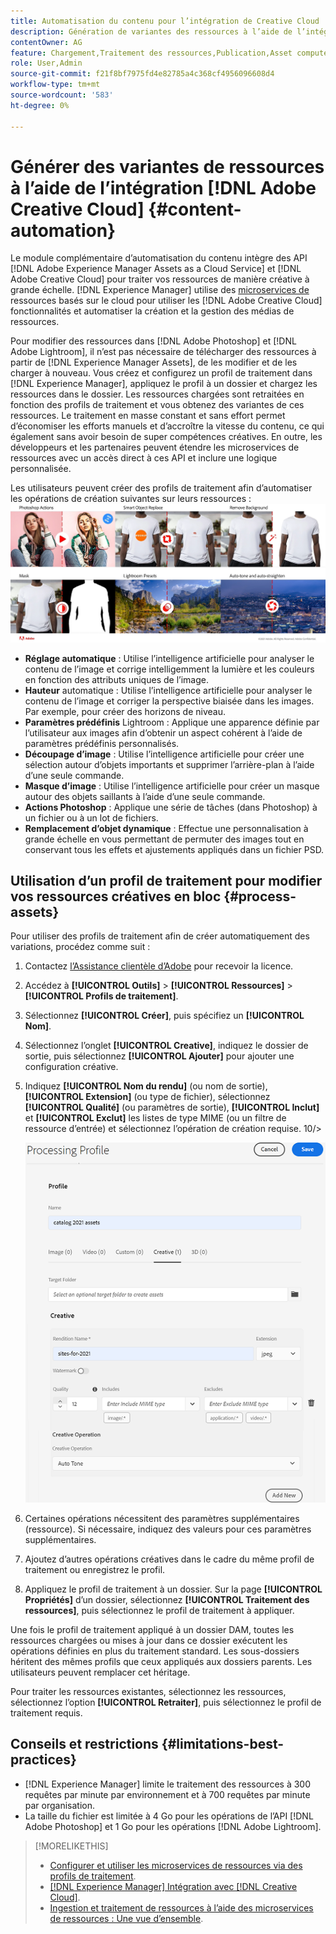 ```yaml
---
title: Automatisation du contenu pour l’intégration de Creative Cloud
description: Génération de variantes des ressources à l’aide de l’intégration de Creative Cloud
contentOwner: AG
feature: Chargement,Traitement des ressources,Publication,Asset compute Microservices,Workflow
role: User,Admin
source-git-commit: f21f8bf7975fd4e82785a4c368cf4956096608d4
workflow-type: tm+mt
source-wordcount: '583'
ht-degree: 0%

---
```



# Générer des variantes de ressources à l’aide de l’intégration [!DNL Adobe Creative Cloud] {#content-automation}

Le module complémentaire d’automatisation du contenu intègre des API [!DNL Adobe Experience Manager Assets as a Cloud Service] et [!DNL Adobe Creative Cloud] pour traiter vos ressources de manière créative à grande échelle. [!DNL Experience Manager] utilise des  [microservices de ](/help/assets/asset-microservices-overview.md) ressources basés sur le cloud pour utiliser les  [!DNL Adobe Creative Cloud] fonctionnalités et automatiser la création et la gestion des médias de ressources.

Pour modifier des ressources dans [!DNL Adobe Photoshop] et [!DNL Adobe Lightroom], il n’est pas nécessaire de télécharger des ressources à partir de [!DNL Experience Manager Assets], de les modifier et de les charger à nouveau. Vous créez et configurez un profil de traitement dans [!DNL Experience Manager], appliquez le profil à un dossier et chargez les ressources dans le dossier. Les ressources chargées sont retraitées en fonction des profils de traitement et vous obtenez des variantes de ces ressources. Le traitement en masse constant et sans effort permet d’économiser les efforts manuels et d’accroître la vitesse du contenu, ce qui également sans avoir besoin de super compétences créatives. En outre, les développeurs et les partenaires peuvent étendre les microservices de ressources avec un accès direct à ces API et inclure une logique personnalisée.

Les utilisateurs peuvent créer des profils de traitement afin d’automatiser les opérations de création suivantes sur leurs ressources :\
![automatiser les opérations Adobe Photoshop et Adobe Lightroom sur les ressources ;](assets/content-automation.png)
* **Réglage automatique** : Utilise l’intelligence artificielle pour analyser le contenu de l’image et corrige intelligemment la lumière et les couleurs en fonction des attributs uniques de l’image.
* **Hauteur** automatique : Utilise l’intelligence artificielle pour analyser le contenu de l’image et corriger la perspective biaisée dans les images. Par exemple, pour créer des horizons de niveau.
* **Paramètres prédéfinis** Lightroom : Applique une apparence définie par l’utilisateur aux images afin d’obtenir un aspect cohérent à l’aide de paramètres prédéfinis personnalisés.
* **Découpage d’image** : Utilise l’intelligence artificielle pour créer une sélection autour d’objets importants et supprimer l’arrière-plan à l’aide d’une seule commande.
* **Masque d’image** : Utilise l’intelligence artificielle pour créer un masque autour des objets saillants à l’aide d’une seule commande.
* **Actions Photoshop** : Applique une série de tâches (dans Photoshop) à un fichier ou à un lot de fichiers.
* **Remplacement d’objet dynamique** : Effectue une personnalisation à grande échelle en vous permettant de permuter des images tout en conservant tous les effets et ajustements appliqués dans un fichier PSD.



## Utilisation d’un profil de traitement pour modifier vos ressources créatives en bloc {#process-assets}

Pour utiliser des profils de traitement afin de créer automatiquement des variations, procédez comme suit :

1. Contactez [l’Assistance clientèle d’Adobe](https://experienceleague.adobe.com/#support) pour recevoir la licence.

1. Accédez à **[!UICONTROL Outils]** > **[!UICONTROL Ressources]** > **[!UICONTROL Profils de traitement]**.

1. Sélectionnez **[!UICONTROL Créer]**, puis spécifiez un **[!UICONTROL Nom]**.

1. Sélectionnez l’onglet **[!UICONTROL Creative]**, indiquez le dossier de sortie, puis sélectionnez **[!UICONTROL Ajouter]** pour ajouter une configuration créative.

1. Indiquez **[!UICONTROL Nom du rendu]** (ou nom de sortie), **[!UICONTROL Extension]** (ou type de fichier), sélectionnez **[!UICONTROL Qualité]** (ou paramètres de sortie), **[!UICONTROL Inclut]** et **[!UICONTROL Exclut]** les listes de type MIME (ou un filtre de ressource d’entrée) et sélectionnez l’opération de création requise. 10/><br/>

   ![onglet créatif dans le profil de traitement](assets/creative-processing-profile.png)

1. Certaines opérations nécessitent des paramètres supplémentaires (ressource). Si nécessaire, indiquez des valeurs pour ces paramètres supplémentaires.

1. Ajoutez d’autres opérations créatives dans le cadre du même profil de traitement ou enregistrez le profil.

1. Appliquez le profil de traitement à un dossier. Sur la page **[!UICONTROL Propriétés]** d’un dossier, sélectionnez **[!UICONTROL Traitement des ressources]**, puis sélectionnez le profil de traitement à appliquer.

Une fois le profil de traitement appliqué à un dossier DAM, toutes les ressources chargées ou mises à jour dans ce dossier exécutent les opérations définies en plus du traitement standard. Les sous-dossiers héritent des mêmes profils que ceux appliqués aux dossiers parents. Les utilisateurs peuvent remplacer cet héritage.

Pour traiter les ressources existantes, sélectionnez les ressources, sélectionnez l’option **[!UICONTROL Retraiter]**, puis sélectionnez le profil de traitement requis.

## Conseils et restrictions {#limitations-best-practices}

* [!DNL Experience Manager] limite le traitement des ressources à 300 requêtes par minute par environnement et à 700 requêtes par minute par organisation.
* La taille du fichier est limitée à 4 Go pour les opérations de l’API [!DNL Adobe Photoshop] et 1 Go pour les opérations [!DNL Adobe Lightroom].

>[!MORELIKETHIS]
>
>* [Configurer et utiliser les microservices de ressources via des profils de traitement](/help/assets/asset-microservices-configure-and-use.md).
>* [ [!DNL Experience Manager] Intégration avec [!DNL Creative Cloud]](/help/assets/aem-cc-integration-best-practices.md).
>* [Ingestion et traitement de ressources à l’aide des microservices de ressources : Une vue d’ensemble](/help/assets/asset-microservices-overview.md).


